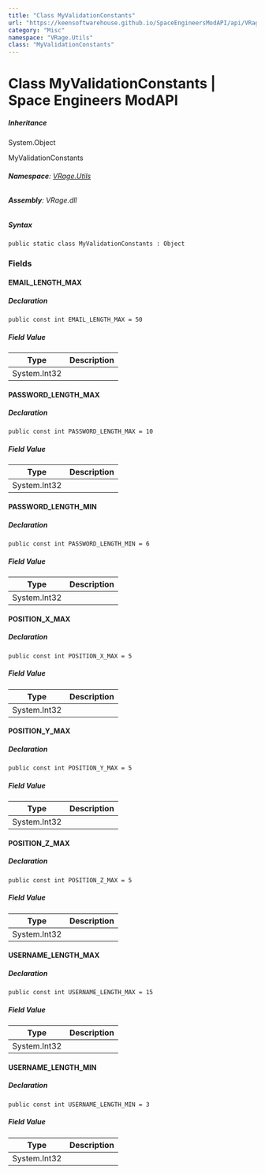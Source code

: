 ```yaml
---
title: "Class MyValidationConstants"
url: "https://keensoftwarehouse.github.io/SpaceEngineersModAPI/api/VRage.Utils.MyValidationConstants.html"
category: "Misc"
namespace: "VRage.Utils"
class: "MyValidationConstants"
---
```


# Class MyValidationConstants | Space Engineers ModAPI

##### Inheritance

System.Object

MyValidationConstants

###### **Namespace**: [VRage.Utils](https://keensoftwarehouse.github.io/SpaceEngineersModAPI/api/VRage.Utils.html)

###### **Assembly**: VRage.dll

##### Syntax

```
public static class MyValidationConstants : Object
```

### Fields

#### EMAIL\_LENGTH\_MAX

##### Declaration

```
public const int EMAIL_LENGTH_MAX = 50
```

##### Field Value

| Type | Description |
| --- | --- |
| System.Int32 |     |

#### PASSWORD\_LENGTH\_MAX

##### Declaration

```
public const int PASSWORD_LENGTH_MAX = 10
```

##### Field Value

| Type | Description |
| --- | --- |
| System.Int32 |     |

#### PASSWORD\_LENGTH\_MIN

##### Declaration

```
public const int PASSWORD_LENGTH_MIN = 6
```

##### Field Value

| Type | Description |
| --- | --- |
| System.Int32 |     |

#### POSITION\_X\_MAX

##### Declaration

```
public const int POSITION_X_MAX = 5
```

##### Field Value

| Type | Description |
| --- | --- |
| System.Int32 |     |

#### POSITION\_Y\_MAX

##### Declaration

```
public const int POSITION_Y_MAX = 5
```

##### Field Value

| Type | Description |
| --- | --- |
| System.Int32 |     |

#### POSITION\_Z\_MAX

##### Declaration

```
public const int POSITION_Z_MAX = 5
```

##### Field Value

| Type | Description |
| --- | --- |
| System.Int32 |     |

#### USERNAME\_LENGTH\_MAX

##### Declaration

```
public const int USERNAME_LENGTH_MAX = 15
```

##### Field Value

| Type | Description |
| --- | --- |
| System.Int32 |     |

#### USERNAME\_LENGTH\_MIN

##### Declaration

```
public const int USERNAME_LENGTH_MIN = 3
```

##### Field Value

| Type | Description |
| --- | --- |
| System.Int32 |     |